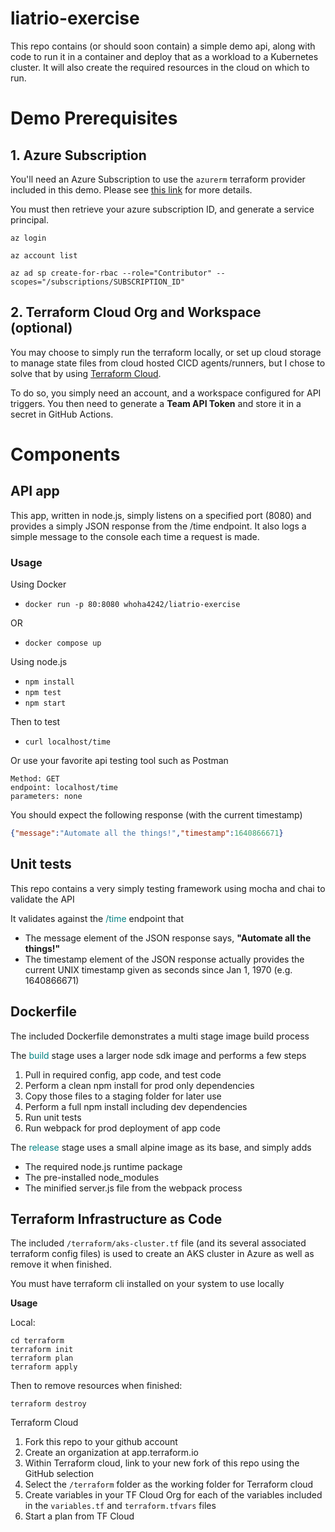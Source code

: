 
# liatrio-exercise
This repo contains (or should soon contain) a simple demo api, along with code to run it in a container and deploy that as a workload to a Kubernetes cluster. It will also create the required resources in the cloud on which to run.

# Demo Prerequisites

## 1. Azure Subscription

You'll need an Azure Subscription to use the `azurerm` terraform provider included in this demo. Please see [this link](https://docs.microsoft.com/en-us/azure/cost-management-billing/manage/create-subscription) for more details.

You must then retrieve your azure subscription ID, and generate a service principal.

```
az login

az account list

az ad sp create-for-rbac --role="Contributor" --scopes="/subscriptions/SUBSCRIPTION_ID"
```



## 2. Terraform Cloud Org and Workspace (optional)

You may choose to simply run the terraform locally, or set up cloud storage to manage state files from cloud hosted CICD agents/runners, but I chose to solve that by using [Terraform Cloud](https://app.terraform.io/).

To do so, you simply need an account, and a workspace configured for API triggers. You then need to generate a **Team API Token** and store it in a secret in GitHub Actions.



# Components

## API app
This app, written in node.js, simply listens on a specified port (8080) and provides a simply JSON response from the /time endpoint. It also logs a simple message to the console each time a request is made.

### Usage

Using Docker<br>
- `docker run -p 80:8080 whoha4242/liatrio-exercise`

OR

- `docker compose up`

Using node.js<br>
- `npm install`<br>
- `npm test`<br>
- `npm start`<br>

Then to test

- `curl localhost/time`

Or use your favorite api testing tool such as Postman

```
Method: GET
endpoint: localhost/time
parameters: none
```

You should expect the following response (with the current timestamp)
```json
{"message":"Automate all the things!","timestamp":1640866671}
```

## Unit tests
This repo contains a very simply testing framework using mocha and chai to validate the API

It validates against the <font style="color:teal">/time</font> endpoint that

- The message element of the JSON response says, **"Automate all the things!"**
- The timestamp element of the JSON response actually provides the current UNIX timestamp given as seconds since Jan 1, 1970 (e.g. 1640866671)

## Dockerfile
The included Dockerfile demonstrates a multi stage image build process

The <font style="color:teal">build</font> stage uses a larger node sdk image and performs a few steps

1. Pull in required config, app code, and test code
1. Perform a clean npm install for prod only dependencies
1. Copy those files to a staging folder for later use
1. Perform a full npm install including dev dependencies
1. Run unit tests
1. Run webpack for prod deployment of app code

The <font style="color:teal">release</font> stage uses a small alpine image as its base, and simply adds
- The required node.js runtime package
- The pre-installed node_modules
- The minified server.js file from the webpack process

## Terraform Infrastructure as Code

The included `/terraform/aks-cluster.tf` file (and its several associated terraform config files) is used to create an AKS cluster in Azure as well as remove it when finished.

You must have terraform cli installed on your system to use locally

**Usage**

Local:
```
cd terraform
terraform init
terraform plan
terraform apply
```

Then to remove resources when finished:
```
terraform destroy
```

Terraform Cloud

1. Fork this repo to your github account
1. Create an organization at app.terraform.io
1. Within Terraform cloud, link to your new fork of this repo using the GitHub selection
1. Select the `/terraform` folder as the working folder for Terraform cloud
1. Create variables in your TF Cloud Org for each of the variables included in the `variables.tf` and `terraform.tfvars` files
1. Start a plan from TF Cloud